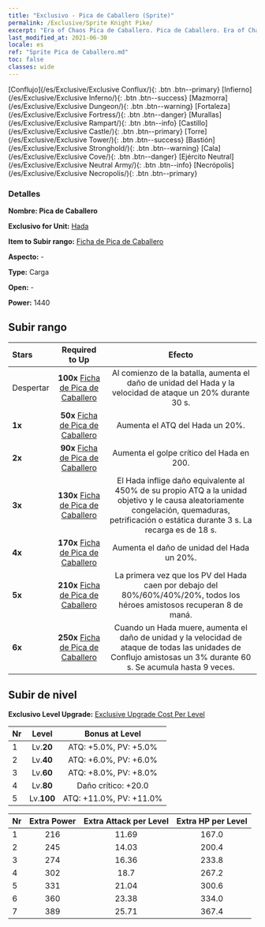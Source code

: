 ```yaml
---
title: "Exclusivo - Pica de Caballero (Sprite)"
permalink: /Exclusive/Sprite Knight Pike/
excerpt: "Era of Chaos Pica de Caballero. Pica de Caballero. Era of Chaos Exclusivo Pica de Caballero. Hada Exclusivo."
last_modified_at: 2021-06-30
locale: es
ref: "Sprite Pica de Caballero.md"
toc: false
classes: wide
---
```

 [Conflujo](/es/Exclusive/Exclusive Conflux/){: .btn .btn--primary} [Infierno](/es/Exclusive/Exclusive Inferno/){: .btn .btn--success} [Mazmorra](/es/Exclusive/Exclusive Dungeon/){: .btn .btn--warning} [Fortaleza](/es/Exclusive/Exclusive Fortress/){: .btn .btn--danger} [Murallas](/es/Exclusive/Exclusive Rampart/){: .btn .btn--info} [Castillo](/es/Exclusive/Exclusive Castle/){: .btn .btn--primary} [Torre](/es/Exclusive/Exclusive Tower/){: .btn .btn--success} [Bastión](/es/Exclusive/Exclusive Stronghold/){: .btn .btn--warning} [Cala](/es/Exclusive/Exclusive Cove/){: .btn .btn--danger} [Ejército Neutral](/es/Exclusive/Exclusive Neutral Army/){: .btn .btn--info} [Necrópolis](/es/Exclusive/Exclusive Necropolis/){: .btn .btn--primary} 

### Detalles
 **Nombre: Pica de Caballero** 

 **Exclusivo for Unit:** [Hada](/es/units/Sprite/) 

 **Item to Subir rango:** [Ficha de Pica de Caballero](/ItemsES/con_916/)

 **Aspecto:** -

 **Type:** Carga

 **Open:** -

 **Power:** 1440

## Subir rango

  |     Stars    |  Required to Up | Efecto |
  |:-------------|:---------------:|:---------------:|
  |  Despertar  | **100x** [Ficha de Pica de Caballero](/ItemsES/con_916/) | Al comienzo de la batalla, aumenta el daño de unidad del Hada y la velocidad de ataque un 20% durante 30 s. |
  | **1x** <i class="fas fa-star"/> | **50x** [Ficha de Pica de Caballero](/ItemsES/con_916/) | Aumenta el ATQ del Hada un 20%. |
  | **2x** <i class="fas fa-star"/> | **90x** [Ficha de Pica de Caballero](/ItemsES/con_916/) | Aumenta el golpe crítico del Hada en 200. |
  | **3x** <i class="fas fa-star"/> | **130x** [Ficha de Pica de Caballero](/ItemsES/con_916/) | El Hada inflige daño equivalente al 450% de su propio ATQ a la unidad objetivo y le causa aleatoriamente congelación, quemaduras, petrificación o estática durante 3 s. La recarga es de 18 s. |
  | **4x** <i class="fas fa-star"/> | **170x** [Ficha de Pica de Caballero](/ItemsES/con_916/) | Aumenta el daño de unidad del Hada un 20%. |
  | **5x** <i class="fas fa-star"/> | **210x** [Ficha de Pica de Caballero](/ItemsES/con_916/) | La primera vez que los PV del Hada caen por debajo del 80%/60%/40%/20%, todos los héroes amistosos recuperan 8 de maná. |
  | **6x** <i class="fas fa-star"/> | **250x** [Ficha de Pica de Caballero](/ItemsES/con_916/) | Cuando un Hada muere, aumenta el daño de unidad y la velocidad de ataque de todas las unidades de Conflujo amistosas un 3% durante 60 s. Se acumula hasta 9 veces. |


## Subir de nivel
 **Exclusivo Level Upgrade:** [Exclusive Upgrade Cost Per Level](/Exclusive/ExclusiveUpgradeCostPerLevel/)

  |  Nr  |   Level  | Bonus at Level |
  |:-----|:--------:|:--------------:|
  | 1 | Lv.**20** | ATQ: +5.0%, PV: +5.0% |
  | 2 | Lv.**40** | ATQ: +6.0%, PV: +6.0% |
  | 3 | Lv.**60** | ATQ: +8.0%, PV: +8.0% |
  | 4 | Lv.**80** | Daño crítico: +20.0 |
  | 5 | Lv.**100** | ATQ: +11.0%, PV: +11.0% |


  |  Nr  |  Extra Power | Extra Attack per Level | Extra HP per Level |
  |:-----|:--------:|:--------:|:--------:|
  | 1 | 216 | 11.69 | 167.0 |
  | 2 | 245 | 14.03 | 200.4 |
  | 3 | 274 | 16.36 | 233.8 |
  | 4 | 302 | 18.7 | 267.2 |
  | 5 | 331 | 21.04 | 300.6 |
  | 6 | 360 | 23.38 | 334.0 |
  | 7 | 389 | 25.71 | 367.4 |


